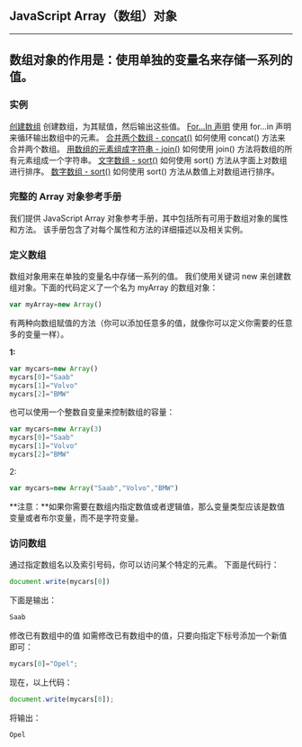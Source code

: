 ## JavaScript Array（数组）对象

--------------------------------
数组对象的作用是：使用单独的变量名来存储一系列的值。
--------------------------------

### 实例

[创建数组](http://www.w3school.com.cn/tiy/t.asp?f=jsrf_array)
  创建数组，为其赋值，然后输出这些值。
[For...In 声明](http://www.w3school.com.cn/tiy/t.asp?f=jsrf_array_for_in)
  使用 for...in 声明来循环输出数组中的元素。
[合并两个数组 - concat()](http://www.w3school.com.cn/tiy/t.asp?f=jseg_concat_2)
  如何使用 concat() 方法来合并两个数组。
[用数组的元素组成字符串 - join()](http://www.w3school.com.cn/tiy/t.asp?f=jseg_join)
  如何使用 join() 方法将数组的所有元素组成一个字符串。
[文字数组 - sort()](http://www.w3school.com.cn/tiy/t.asp?f=jseg_sort_1)
  如何使用 sort() 方法从字面上对数组进行排序。
[数字数组 - sort()](http://www.w3school.com.cn/tiy/t.asp?f=jseg_sort_2)
  如何使用 sort() 方法从数值上对数组进行排序。

### 完整的 Array 对象参考手册

我们提供 JavaScript Array 对象参考手册，其中包括所有可用于数组对象的属性和方法。
该手册包含了对每个属性和方法的详细描述以及相关实例。

### 定义数组

数组对象用来在单独的变量名中存储一系列的值。
我们使用关键词 new 来创建数组对象。下面的代码定义了一个名为 myArray 的数组对象：

```javascript
var myArray=new Array()
```

有两种向数组赋值的方法（你可以添加任意多的值，就像你可以定义你需要的任意多的变量一样）。

**1:**

```javascript
var mycars=new Array()
mycars[0]="Saab"
mycars[1]="Volvo"
mycars[2]="BMW"
```

也可以使用一个整数自变量来控制数组的容量：

```javascript
var mycars=new Array(3)
mycars[0]="Saab"
mycars[1]="Volvo"
mycars[2]="BMW"
```

2:

```javascript
var mycars=new Array("Saab","Volvo","BMW")
```

**注意：**如果你需要在数组内指定数值或者逻辑值，那么变量类型应该是数值变量或者布尔变量，而不是字符变量。

### 访问数组

通过指定数组名以及索引号码，你可以访问某个特定的元素。
下面是代码行：

```javascript
document.write(mycars[0])
```

下面是输出：

```javascript
Saab
```

修改已有数组中的值
如需修改已有数组中的值，只要向指定下标号添加一个新值即可：

```javascript
mycars[0]="Opel";
````

现在，以上代码：

```javascript
document.write(mycars[0]);
```

将输出：

```javascript
Opel
```
